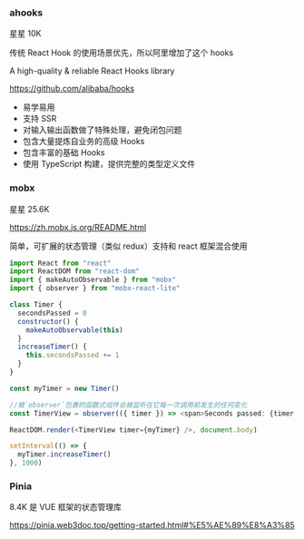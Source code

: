 ### ahooks

星星 10K

传统 React Hook 的使用场景优先，所以阿里增加了这个 hooks

A high-quality & reliable React Hooks library

https://github.com/alibaba/hooks

- 易学易用
- 支持 SSR
- 对输入输出函数做了特殊处理，避免闭包问题
- 包含大量提炼自业务的高级 Hooks
- 包含丰富的基础 Hooks
- 使用 TypeScript 构建，提供完整的类型定义文件



### mobx

星星 25.6K

https://zh.mobx.js.org/README.html

简单，可扩展的状态管理（类似 redux）支持和 react 框架混合使用

~~~js
import React from "react"
import ReactDOM from "react-dom"
import { makeAutoObservable } from "mobx"
import { observer } from "mobx-react-lite"

class Timer {
  secondsPassed = 0
  constructor() {
    makeAutoObservable(this)
  }
  increaseTimer() {
    this.secondsPassed += 1
  }
}

const myTimer = new Timer()

//被`observer`包裹的函数式组件会被监听在它每一次调用前发生的任何变化
const TimerView = observer(({ timer }) => <span>Seconds passed: {timer.secondsPassed}</span>)

ReactDOM.render(<TimerView timer={myTimer} />, document.body)

setInterval(() => {
  myTimer.increaseTimer()
}, 1000)
~~~



### Pinia 

8.4K 是 VUE 框架的状态管理库

https://pinia.web3doc.top/getting-started.html#%E5%AE%89%E8%A3%85



